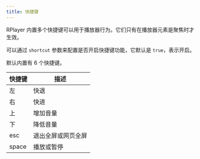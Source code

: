 ```yaml
---
title: 快捷键
---
```


RPlayer 内置多个快捷键可以用于播放器行为。它们只有在播放器元素是聚焦时才生效。

可以通过 `shortcut` 参数来配置是否开启快捷键功能，它默认是 `true`，表示开启。

默认内置有 6 个快捷键。

| 快捷键 | 描述 |
| --- | --- |
| 左 | 快退 |
| 右 | 快进 |
| 上 | 增加音量 |
| 下 | 降低音量 |
| esc | 退出全屏或网页全屏 |
| space | 播放或暂停 |
